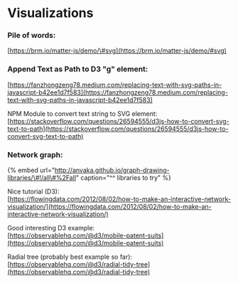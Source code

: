 # Visualizations

### Pile of words:

[https://brm.io/matter-js/demo/\#svg](https://brm.io/matter-js/demo/#svg)

### Append Text as Path to D3 "g" element:

[https://fanzhongzeng78.medium.com/replacing-text-with-svg-paths-in-javascript-b42ee1d7f583](https://fanzhongzeng78.medium.com/replacing-text-with-svg-paths-in-javascript-b42ee1d7f583)

NPM Module to convert text string to SVG element: [https://stackoverflow.com/questions/26594555/d3js-how-to-convert-svg-text-to-path](https://stackoverflow.com/questions/26594555/d3js-how-to-convert-svg-text-to-path)

### Network graph:

{% embed url="http://anvaka.github.io/graph-drawing-libraries/\#!/all\#%2Fall" caption="^^ libraries to try" %}

Nice tutorial \(D3\):  
[https://flowingdata.com/2012/08/02/how-to-make-an-interactive-network-visualization/](https://flowingdata.com/2012/08/02/how-to-make-an-interactive-network-visualization/)

Good interesting D3 example:  
[https://observablehq.com/@d3/mobile-patent-suits](https://observablehq.com/@d3/mobile-patent-suits)

Radial tree \(probably best example so far\):  
[https://observablehq.com/@d3/radial-tidy-tree](https://observablehq.com/@d3/radial-tidy-tree)



